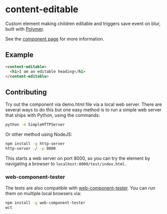 content-editable
============

Custom element making children editable and triggers save event on blur, built with [Polymer](https://www.polymer-project.org/).

See the [component page](http://mikaelharsjo.github.io/content-editable/components/content-editable/) for more information.




## Example
```html
<content-editable>
  <h1>I am an editable heading</h1>
</content-editable>
```

## Contributing

Try out the component via demo.html file via a local web server. There are several ways to do this but one easy method is to run a simple web server that ships with Python, using the commands:

```sh
python -m SimpleHTTPServer
```

Or other method using NodeJS:

```sh
npm install -g http-server
http-server ./ -p 8000
```

This starts a web server on port 8000, so you can try the element by navigating a browser to `localhost:8000/test/index.html`.

### web-component-tester

The tests are also compatible with [web-component-tester](https://github.com/Polymer/web-component-tester). You can run them on multiple local browsers via:

```sh
npm install -g web-component-tester
wct
```
